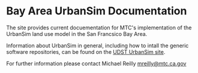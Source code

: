 # Bay Area UrbanSim Documentation

The site provides current docuementation for MTC's implementation of the UrbanSim land use model in the San Francsico Bay Area.

Information about UrbanSim in general, including how to intall the generic software repositories, can be found on the [UDST UrbanSim site](https://udst.github.io/urbansim/index.html).

For further information please contact Michael Reilly mreilly@mtc.ca.gov
